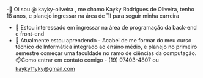  -👋 Oi sou @ kayky-oliveira , me chamo Kayky Rodrigues de Oliveira, tenho 18 anos, e planejo ingressar na área de TI para seguir minha carreira
- 👀 Estou interessado em ingressar na área de programação da back-end e front-end
- 🌱 Atualmente estou aprendendo - Acabei de me formar do meu curso técnico de Informática integrado ao ensino médio, e planejo no primeiro semestre começar uma faculdade no ramo de ciências da computação.
📫Como entrar em contato comigo - (19) 97403-4807 ou kayky11yky@gmail.com

<!--- 
kayky-oliveira/kayky-oliveira is a ✨ special ✨ repository because its `README.md` (this file) appears on your GitHub profile.
You can click the Preview link to take a look at your changes.
--->
